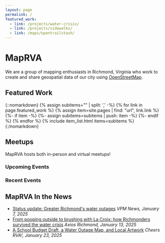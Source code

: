 ```yaml
---
layout: page
permalink: /
featured_work:
  - link: /projects/water-crisis/
  - link: /projects/sidewalks/
  - link: /maps/opentrailstash/
---
```

# MapRVA

We are a group of mapping enthusiasts in Richmond, Virginia who work to create and share geospatial data of our city using [OpenStreetMap](https://openstreetmap.org).

## Featured Work

{::nomarkdown}
{% assign subitems="" | split: ',' -%}
{% for link in page.featured_work %}
  {% assign item=site.pages | find: "url", link.link %}
  {%- if item -%}
    {%- assign subitems=subitems | push: item -%}
  {%- endif %}
{% endfor %}
{% include item_list.html items=subitems %}
{:/nomarkdown}

## Meetups

MapRVA hosts both in-person and virtual meetups!

### Upcoming Events

### Recent Events

## MapRVA In the News

- [Status update: Greater Richmond's water outages](https://www.vpm.org/news/2025-01-07/winter-storm-blair-richmond-henrico-hanover-chesterfield-mutual-aid-help) _VPM News, January 7, 2025_
- [From pooping outside to brushing with La Croix: how Richmonders survived the water crisis](https://www.axios.com/local/richmond/2025/01/13/richmond-water-crisis-funny-survived) _Axios Richmond, January 13, 2025_
- [A School Budget Draft, a Water Outage Map, and Local Artwork](https://buttondown.com/CheersRVA/archive/a-school-budget-draft-a-water-outage-map-and/) _Cheers RVA!, January 23, 2025_
